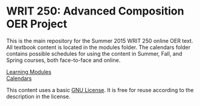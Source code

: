 # WRIT 250: Advanced Composition OER Project
This is the main repository for the Summer 2015 WRIT 250 online OER text. All textbook content is located in the modules folder. The calendars folder contains possible schedules for using the content in Summer, Fall, and Spring courses, both face-to-face and online. 

[Learning Modules](modules)  
[Calendars](calendars)

This content uses a basic [GNU License](LICENSE). It is free for reuse according to the description in the license. 

